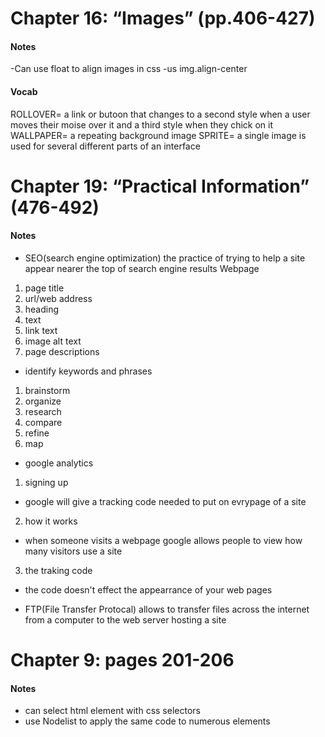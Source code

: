 
# Chapter 16: “Images” (pp.406-427)

#### Notes

-Can use float to align images in css
-us img.align-center

#### Vocab
ROLLOVER= a link or butoon that changes to a second style when a user moves their moise over it and a third style when they chick on it
WALLPAPER= a repeating background image 
SPRITE= a single image is used for several different parts of an interface

# Chapter 19: “Practical Information” (476-492)

#### Notes
- SEO(search engine optimization) the practice of trying to help a site appear nearer the top of search engine results 
Webpage
1. page title
2. url/web address
3. heading
4. text
5. link text
6. image alt text
7. page descriptions

- identify keywords and phrases
1. brainstorm
2. organize
3. research
4. compare
5. refine
6. map

- google analytics
1. signing up
- google will give a tracking code needed to put on evrypage of a site  
2. how it works
- when someone visits a webpage google allows people to view how many visitors use a site
3. the traking code
- the code doesn't effect the appearrance of your web pages

- FTP(File Transfer Protocal) allows to transfer files across the internet from a computer to the web server hosting a site

# Chapter 9: pages 201-206 

#### Notes
- can select html element with css selectors
- use Nodelist to apply the same code to numerous elements
 
